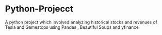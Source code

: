 # Python-Projecct
A python project which involved analyzing historical stocks and revenues of Tesla and Gamestops using Pandas , Beautiful Soups and yfinance
